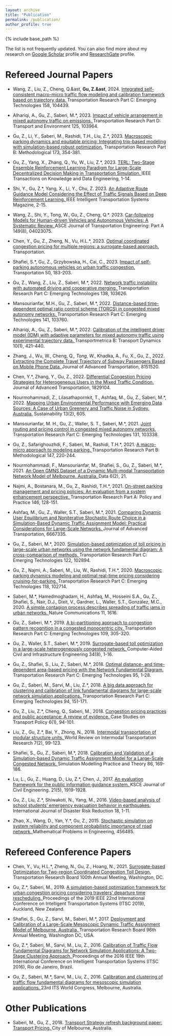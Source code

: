 ```yaml
---
layout: archive
title: "Publication"
permalink: /publication/
author_profile: true
---
```


{% include base_path %}

 <p> The list is not frequently updated. You can also find more about my research on <a href="https://scholar.google.com.au/citations?user=SMxZRJMAAAAJ&hl=en">Google Scholar</a> profile and <a href="https://www.researchgate.net/profile/Ziyuan-Gu">ResearchGate</a> profile. </p>

Refereed Journal Papers
======
* Wang, Z., Liu, Z., Cheng, Q.&ast, **Gu, Z.&ast**, 2024. <a href="https://authors.elsevier.com/sd/article/S0968-090X(23)00429-1."> Integrated self-consistent macro-micro traffic flow modeling and calibration framework based on trajectory data. </a> Transportation Research Part C: Emerging Technologies 158, 104439.
 
* Alhariqi, A., Gu, Z., Saberi, M.*, 2023. <a href="https://www.sciencedirect.com/science/article/pii/S1361920923003619#:~:text=Vehicle%20arrangement%20in%20a%20mixed,follower%20AV%20produces%20more%20emissions."> Impact of vehicle arrangement in mixed autonomy traffic on emissions. </a> Transportation Research Part D: Transport and Environment 125, 103964.

* Gu, Z., Li, Y., Saberi, M., Rashidi, T.H., Liu, Z.*, 2023. <a href="https://www.sciencedirect.com/science/article/abs/pii/S0191261523000917."> Macroscopic parking dynamics and equitable pricing: Integrating trip-based modeling with simulation-based robust optimization.</a> Transportation Research Part B: Methodological 173, 354-381.

* Gu, Z., Yang, X., Zhang, Q., Yu, W., Liu, Z.*, 2023. <a href="https://ieeexplore.ieee.org/document/10129851."> TERL: Two-Stage Ensemble Reinforcement Learning Paradigm for Large-Scale Decentralized Decision Making in Transportation Simulation. </a> IEEE Transactions on Knowledge and Data Engineering, 1-14.

* Shi, Y., Gu, Z.*, Yang, X., Li, Y., Chu, Z. 2023. <a href="https://ieeexplore.ieee.org/document/10113710."> An Adaptive Route Guidance Model Considering the Effect of Traffic Signals Based on Deep Reinforcement Learning. </a> IEEE Intelligent Transportation Systems Magazine, 2-15.

* Wang, Z., Shi, Y., Tong, W., Gu, Z., Cheng, Q.*. 2023. <a href="https://ascelibrary.org/doi/10.1061/JTEPBS.TEENG-7836."> Car-following Models for Human-driven Vehicles and Autonomous Vehicles: A Systematic Review. </a> ASCE Journal of Transportation Engineering: Part A 149(8), 04023075.

* Chen, Y., Gu, Z., Zheng, N., Vu, H.L.*, 2023. <a href="https://www.researchgate.net/publication/371727448_Optimal_coordinated_congestion_pricing_for_multiple_regions_a_surrogate-based_approach."> Optimal coordinated congestion pricing for multiple regions: a surrogate-based approach. </a> Transportation.

* Shafiei, S.*, Gu, Z., Grzybowska, H., Cai, C., 2023. <a href="https://www.researchgate.net/publication/356586661_Impact_of_self-parking_autonomous_vehicles_on_urban_traffic_congestion."> Impact of self-parking autonomous vehicles on urban traffic congestion. </a> Transportation 50, 183-203.

* Gu, Z., Wang, Z., Liu, Z., Saberi, M.*, 2022. <a href="https://www.sciencedirect.com/science/article/abs/pii/S0968090X22000717."> Network traffic instability with automated driving and cooperative merging. </a> Transportation Research Part C: Emerging Technologies 138, 103626.

* Mansourianfar, M.H., Gu, Z., Saberi, M.*, 2022. <a href="https://www.sciencedirect.com/science/article/abs/pii/S0968090X22001930."> Distance-based time-dependent optimal ratio control scheme (TORCS) in congested mixed autonomy networks. </a> Transportation Research Part C: Emerging Technologies 141, 103760.
  
* Alhariqi, A., Gu, Z., Saberi, M.*, 2022. <a href="https://www.tandfonline.com/doi/abs/10.1080/21680566.2021.2007813?src=&journalCode=ttrb20."> Calibration of the intelligent driver model (IDM) with adaptive parameters for mixed autonomy traffic using experimental trajectory data. </a> Transportmetrica B: Transport Dynamics 10(1), 421-440.

* Zhang, J., Wu, W., Cheng, Q.*, Tong, W.*, Khadka, A., Fu, X., Gu, Z., 2022. <a href="https://www.hindawi.com/journals/jat/2022/8151520/."> Extracting the Complete Travel Trajectory of Subway Passengers Based on Mobile Phone Data. </a> Journal of Advanced Transportation, 8151520.

* Chen, Y.*, Zhang, Y., Gu, Z., 2022. <a href="https://www.hindawi.com/journals/jat/2022/1829104/."> Differential Congestion Pricing Strategies for Heterogeneous Users in the Mixed Traffic Condition. </a> Journal of Advanced Transportation, 1829104.

* Nourmohammadi, Z., Lilasathapornkit, T., Ashfaq, M., Gu, Z., Saberi, M.*, 2022. <a href="https://www.mdpi.com/2071-1050/13/2/605."> Mapping Urban Environmental Performance with Emerging Data Sources: A Case of Urban Greenery and Traffic Noise in Sydney, Australia.</a> Sustainability 13(2), 605.

* Mansourianfar, M. H., Gu, Z., Waller, S. T., Saberi, M.*, 2021. <a href="https://www.sciencedirect.com/science/article/abs/pii/S0968090X21003417."> Joint routing and pricing control in congested mixed autonomy networks. </a> Transportation Research Part C: Emerging Technologies 131, 103338.

* Gu, Z., Safarighouzhdi, F., Saberi, M., Rashidi, T.H.*, 2021. <a href="https://www.sciencedirect.com/science/article/abs/pii/S019126152100059X."> A macro-micro approach to modeling parking. </a> Transportation Research Part B: Methodological 147, 220-244.

* Nourmohammadi, F., Mansourianfar, M., Shafiei, S., Gu, Z., Saberi, M.*, 2021. <a href="https://www.mdpi.com/2306-5729/6/2/21.">An Open GMNS Dataset of a Dynamic Multi-modal Transportation Network Model of Melbourne, Australia. </a>Data 6(2), 21.

* Najmi, A., Bostanara, M., Gu, Z., Rashidi, T.H.*, 2021. <a href="https://www.sciencedirect.com/science/article/abs/pii/S0965856421000379."> On-street parking management and pricing policies: An evaluation from a system enhancement perspective. </a>Transportation Research Part A: Policy and Practice 146, 128-151.

* Ashfaq, M., Gu, Z., Waller, S.T., Saberi, M.*, 2021. <a href="https://www.hindawi.com/journals/jat/2021/6667335/."> Comparing Dynamic User Equilibrium and Noniterative Stochastic Route Choice in a Simulation-Based Dynamic Traffic Assignment Model: Practical Considerations for Large-Scale Networks. </a>Journal of Advanced Transportation, 6667335.

* Gu, Z., Saberi, M.*, 2020. <a href="https://www.sciencedirect.com/science/article/abs/pii/S0968090X20307944."> Simulation-based optimization of toll pricing in large-scale urban networks using the network fundamental diagram: A cross-comparison of methods. </a>Transportation Research Part C: Emerging Technologies 122, 102894.

* Gu, Z., Najmi, A., Saberi, M., Liu, W., Rashidi, T.H.*, 2020. <a href="https://www.sciencedirect.com/science/article/abs/pii/S0968090X2030629X."> Macroscopic parking dynamics modeling and optimal real-time pricing considering cruising-for-parking. </a>Transportation Research Part C: Emerging Technologies 118, 102714.

* Saberi, M.*, Hamedmoghadam, H., Ashfaq, M., Hosseini S.A., Gu, Z., Shafiei, S., Nair, D.J., Dixit, V., Gardner, L., Waller, S.T., González, M.C., 2020. <a href="https://www.nature.com/articles/s41467-020-15353-2."> A simple contagion process describes spreading of traffic jams in urban networks. </a>Nature Communications 11, 1616.

* Gu, Z., Saberi, M.*, 2019. <a href="https://www.sciencedirect.com/science/article/abs/pii/S0968090X19300877."> A bi-partitioning approach to congestion pattern recognition in a congested monocentric city. </a>Transportation Research Part C: Emerging Technologies 109, 305-320.

* Gu, Z., Waller, S.T., Saberi, M.*, 2019. <a href="https://onlinelibrary.wiley.com/doi/abs/10.1111/mice.12444."> Surrogate-based toll optimization in a large-scale heterogeneously congested network. </a>Computer-Aided Civil and Infrastructure Engineering 34(8), 1-16.

* Gu, Z., Shafiei, S., Liu, Z., Saberi, M.*, 2018. <a href="https://www.sciencedirect.com/science/article/abs/pii/S0968090X18300573."> Optimal distance- and time-dependent area-based pricing with the Network Fundamental Diagram. </a>Transportation Research Part C: Emerging Technologies 95, 1-28.

* Gu, Z., Saberi, M., Sarvi, M., Liu, Z.*, 2018. <a href="https://www.sciencedirect.com/science/article/pii/S2352146517303289."> A big data approach for clustering and calibration of link fundamental diagrams for large-scale network simulation applications. </a>Transportation Research Part C: Emerging Technologies 94, 151-171.

* Gu, Z., Liu, Z.*, Cheng, Q., Saberi, M., 2018. <a href="https://www.sciencedirect.com/science/article/abs/pii/S2213624X16300608."> Congestion pricing practices and public acceptance: A review of evidence. </a>Case Studies on Transport Policy 6(1), 94-101.

* Liu, Z., Gu, Z.*, Bai, Y., Zhong, N., 2018. <a href="https://www.inderscienceonline.com/doi/abs/10.1504/WRITR.2018.091245."> Intermodal transportation of modular structure units. </a>World Review on Intermodal Transportation Research 7(2), 99-123.

* Shafiei, S., Gu, Z., Saberi, M.*, 2018. <a href="https://www.sciencedirect.com/science/article/abs/pii/S1569190X18300558."> Calibration and Validation of a Simulation-based Dynamic Traffic Assignment Model for a Large-Scale Congested Network. </a> Simulation Modelling Practice and Theory 86, 169-186.

* Lu, L., Gu, Z., Huang, D., Liu, Z.*, Chen, J., 2017. <a href="https://www.semanticscholar.org/paper/An-evaluation-framework-for-the-public-information-Lu-Gu/3330a0f858ceadfc2e565a557fa6cb5659d51a30"> An evaluation framework for the public information guidance system. </a>KSCE Journal of Civil Engineering. 21(5), 1919-1928.

* Gu, Z., Liu, Z.*, Shiwakoti, N., Yang, M., 2016. <a href="https://www.sciencedirect.com/science/article/abs/pii/S2212420916300371."> Video-based analysis of school students’ emergency evacuation behavior in earthquakes. </a>International Journal of Disaster Risk Reduction 18, 1-11.

* Zhao, X., Wang, D., Yan, Y.*, Gu, Z., 2015. <a href="https://www.hindawi.com/journals/mpe/2015/456485/."> Stochastic simulation on system reliability and component probabilistic importance of road network. </a>Mathematical Problems in Engineering, 456485.

Refereed Conference Papers
======         

* Chen, Y., Vu, H.L.*, Zheng, N., Gu, Z., Hoang, N., 2021. <a href="https://link.springer.com/article/10.1007/s11116-023-10400-5.">Surrogate-based Optimization for Two-region Coordinated Congestion Toll Design, </a>Transportation Research Board 100th Annual Meeting, Washington, DC.
                          
* Gu, Z.*, Saberi, M., 2019. <a href="https://www.researchgate.net/publication/337625073_A_Simulation-Based_Optimization_Framework_for_Urban_Congestion_Pricing_Considering_Travelers'_Departure_Time_Rescheduling."> A simulation-based optimization framework for urban congestion pricing considering travelers’ departure time rescheduling. </a>Proceedings of the 2019 IEEE 22nd International Conference on Intelligent Transportation Systems (ITSC 2019), Auckland, New Zealand.
  
* Shafiei, S., Gu, Z., Sarvi, M., Saberi, M.*, 2017. <a href="https://www.researchgate.net/publication/317063460_Deployment_and_Calibration_of_a_Large-Scale_Mesoscopic_Dynamic_Traffic_Assignment_Model_of_Melbourne_Australia."> Deployment and Calibration of a Large-Scale Mesoscopic Dynamic Traffic Assignment Model of Melbourne, Australia. </a>Transportation Research Board 96th Annual Meeting, Washington DC, USA.
  
* Gu, Z.*, Saberi, M., Sarvi, M., Liu, Z., 2016. <a href="https://www.researchgate.net/publication/311919828_Calibration_of_traffic_flow_fundamental_diagrams_for_network_simulation_applications_A_two-stage_clustering_approach."> Calibration of Traffic Flow Fundamental Diagrams for Network Simulation Applications: A Two-Stage Clustering Approach. </a>Proceedings of the 2016 IEEE 19th International Conference on Intelligent Transportation Systems (ITSC 2016), Rio de Janeiro, Brazil.
  
* Gu, Z., Saberi, M.*, Sarvi, M., Liu, Z., 2016. <a href="https://researchmgt.monash.edu/ws/portalfiles/portal/46024231/46023798_oa.pdf."> Calibration and clustering of traffic flow fundamental diagrams for mesoscopic simulation applications. </a>23rd ITS World Congress, Melbourne, Australia.


Other Publications
======     
                         
* Saberi, M., Gu, Z., 2018. <a href="https://participate.melbourne.vic.gov.au/transportstrategy/transport-pricing."> Transport Strategy refresh background paper: Transport Pricing. </a> City of Melbourne, Australia. 




